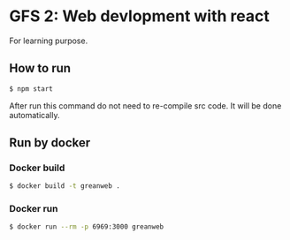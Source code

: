 # GFS 2: Web devlopment with react
For learning purpose.
## How to run 
```sh
$ npm start
```
After run this command do not need to re-compile src code. It will be done
automatically.

## Run by docker
### Docker build
```sh
$ docker build -t greanweb .
```

### Docker run
```sh
$ docker run --rm -p 6969:3000 greanweb
```

